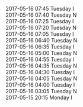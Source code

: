 2017-05-16 07:45 Tuesday  I  
2017-05-16 07:40 Tuesday  N  
2017-05-16 07:25 Tuesday  I  
2017-05-16 07:20 Tuesday  N  
2017-05-16 07:05 Tuesday  I  
2017-05-16 06:40 Tuesday  N  
2017-05-16 06:35 Tuesday  I  
2017-05-16 05:00 Tuesday  N  
2017-05-16 04:55 Tuesday  I  
2017-05-16 04:35 Tuesday  N  
2017-05-16 04:30 Tuesday  I  
2017-05-16 04:05 Tuesday  N  
2017-05-16 04:00 Tuesday  I  
2017-05-16 03:05 Tuesday  N  
2017-05-15 20:15 Monday  I  
